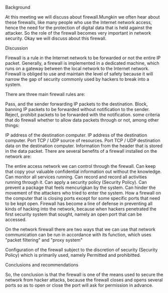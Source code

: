 Background

At this meeting we will discuss about firewall.Mungkin we often hear about these firewalls, like many people who use the Internet network access, hence the need for the protection of digital data that is held against the attacker. So the role of the firewall becomes very important in network security. Okay we will discuss about this firewall.

Discussion

Firewall is a rule in the Internet network to be forwarded or not the entire IP packet. Generally, a firewall is implemented in a dedicated machine, which runs on a gateway between the local network to the Internet network. Firewall is obliged to use and maintain the level of safety because it will narrow the gap of security commonly used by hackers to break into a system.

There are three main firewall rules are:

Pass, and the sender forwarding IP packets to the destination.
Block, banning IP packets to be forwarded without notification to the sender.
Reject, prohibit packets to be forwarded with the notification.
some criteria that do firewall whether to allow data packets through or not, among other things:

IP address of the destination computer.
IP address of the destination computer.
Port TCP / UDP source of resources.
Port TCP / UDP destination data on the destination computer.
Information from the header that is stored in the data packet.
There are several benefits of a firewall installed on the network are:

The entire access network we can control through the firewall.
Can keep that copy your valuable confidential information out without the knowledge.
Can monitor all services running.
Can record and record all activities running through it.
Can apply a security policy (Security Policy).
Can prevent a package that feels mencurigkan by the system.
Can hinder the movement of the attackers who tried to enter the system.
How a firewall on the computer that is closing ports except for some specific ports that need to be kept open. Firewall has become a line of defense in preventing all kinds of hacking into the network, because when hackers penetrated the first security system that sought, namely an open port that can be accessed.

On the network firewall there are two ways that we can use that network communication can be run in accordance with its function, which uses "packet filtering" and "proxy system"

Configuration of the firewall subject to the discretion of security (Security Policy) which is primarily used, namely Permitted and prohibitted.

Conclusions and recommendations

So, the conclusion is that the firewall is one of the means used to secure the network from hacker attacks, because the firewall closes and opens several ports so as to open or close the port will ask for permission in advance.
